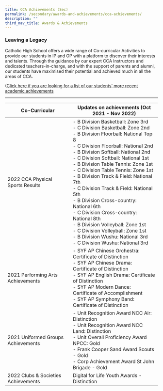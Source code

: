 ```yaml
---
title: CCA Achievements (Sec)
permalink: /secondary/awards-and-achievements/cca-achievements/
description: ""
third_nav_title: Awards & Achievements
---
```

### Leaving a Legacy

Catholic High School offers a wide range of Co-curricular Activities to provide our students in IP and OP with a platform to discover their interests and talents. Through the guidance by our expert CCA Instructors and dedicated teachers-in-charge, and with the support of parents and alumni, our students have maximised their potential and achieved much in all the areas of CCA.

([Click here if you are looking for a list of our students’ more recent academic achievements](/secondary/awards-and-achievements/academic-achievements/)

---


| Co-Curricular | Updates on achievements (Oct 2021 - Nov 2022) |
| -------- | -------- |
| 2022 CCA Physical Sports Results     | - B Division Basketball: Zone 3rd<br>- C Division Basketball: Zone 2nd<br>- B Division Floorball: National Top 8<br>- C Division Floorball: National 2nd<br>- B Division Softball: National 2nd<br>- C Division Softball: National 1st<br>- B Division Table Tennis: Zone 1st<br>- C Division Table Tennis: Zone 1st<br>- B Division Track & Field: National 7th<br>- C Division Track & Field: National 5th<br>- B Division Cross-country: National 6th<br>- C Division Cross-country: National 8th<br>- B Division Volleyball: Zone 1st<br>- C Division Volleyball: Zone 1st<br>- B Division Wushu: National 3rd<br>- C Division Wushu: National 3rd |
|2021 Performing Arts Achievements|- SYF AP Chinese Orchestra: Certificate of Distinction<br>- SYF AP Chinese Drama: Certificate of Distinction<br>- SYF AP English Drama: Certificate of Distinction<br>- SYF AP Modern Dance: Certificate of Accomplishment<br>- SYF AP Symphony Band: Certificate of Distinction|
|2021 Uniformed Groups Achievements|- Unit Recognition Award NCC Air: Distinction<br>- Unit Recognition Award NCC Land: Distinction<br>- Unit Overall Proficiency Award NPCC: Gold<br>- Frank Cooper Sand Award Scouts - Gold<br>- Corp Achievement Award St John Brigade - Gold|
|2022 Clubs & Societies Achievements| Digital for Life Youth Awards - Distinction|